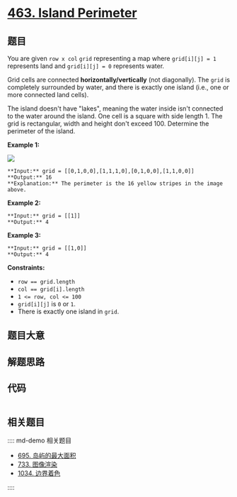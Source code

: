 # [463. Island Perimeter](https://leetcode.com/problems/island-perimeter)

## 题目

You are given `row x col` `grid` representing a map where `grid[i][j] = 1`
represents land and `grid[i][j] = 0` represents water.

Grid cells are connected **horizontally/vertically** (not diagonally). The
`grid` is completely surrounded by water, and there is exactly one island
(i.e., one or more connected land cells).

The island doesn't have "lakes", meaning the water inside isn't connected to
the water around the island. One cell is a square with side length 1. The grid
is rectangular, width and height don't exceed 100. Determine the perimeter of
the island.



**Example 1:**

![](https://assets.leetcode.com/uploads/2018/10/12/island.png)

    
    
    **Input:** grid = [[0,1,0,0],[1,1,1,0],[0,1,0,0],[1,1,0,0]]
    **Output:** 16
    **Explanation:** The perimeter is the 16 yellow stripes in the image above.
    

**Example 2:**

    
    
    **Input:** grid = [[1]]
    **Output:** 4
    

**Example 3:**

    
    
    **Input:** grid = [[1,0]]
    **Output:** 4
    



**Constraints:**

  * `row == grid.length`
  * `col == grid[i].length`
  * `1 <= row, col <= 100`
  * `grid[i][j]` is `0` or `1`.
  * There is exactly one island in `grid`.


## 题目大意

## 解题思路

## 代码

```javascript

```

## 相关题目

:::: md-demo 相关题目
- [695. 岛屿的最大面积](https://leetcode.com/problems/max-area-of-island)
- [733. 图像渲染](https://leetcode.com/problems/flood-fill)
- [1034. 边界着色](https://leetcode.com/problems/coloring-a-border)

::::
